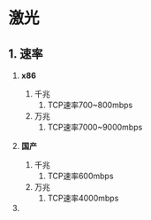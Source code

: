# 激光

## 1. 速率

1. **x86**
   1. 千兆
      1. TCP速率700~800mbps
   2. 万兆
      1. TCP速率7000~9000mbps
2. **国产**
   1. 千兆
      1. TCP速率600mbps
   2. 万兆
      1. TCP速率4000mbps

1. 